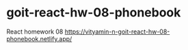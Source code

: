 # goit-react-hw-08-phonebook

React homework 08 https://vityamin-n-goit-react-hw-08-phonebook.netlify.app/
